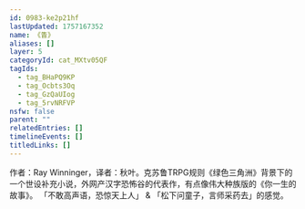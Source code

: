 ```yaml
---
id: 0983-ke2p21hf
lastUpdated: 1757167352
name: 《眚》
aliases: []
layer: 5
categoryId: cat_MXtv05QF
tagIds:
  - tag_BHaPQ9KP
  - tag_Ocbts3Oq
  - tag_GzQaUIog
  - tag_5rvNRFVP
nsfw: false
parent: ""
relatedEntries: []
timelineEvents: []
titledLinks: []
---
```


作者：Ray Winninger，译者：秋叶。克苏鲁TRPG规则《绿色三角洲》背景下的一个世设补充小说，外网产汉字恐怖谷的代表作，有点像伟大种族版的《你一生的故事》。 「不敢高声语，恐惊天上人」 & 「松下问童子，言师采药去」的感觉。
